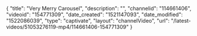 {
    "title": "Very Merry Carousel",
    "description": "",
    "channelid": "114661406",
    "videoid": "154771309",
    "date_created": "1521147093",
    "date_modified": "1522086039",
    "type": "captivate",
    "layout": "channelVideo",
    "url": "\/latest-videos\/51053276119-mp4\/114661406-154771309"
}